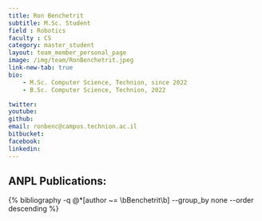 ```yaml
---
title: Ron Benchetrit
subtitle: M.Sc. Student
field : Robotics
faculty : CS
category: master_student
layout: team_member_personal_page
image: /img/team/RonBenchetrit.jpeg
link-new-tab: true
bio:
    - M.Sc. Computer Science, Technion, since 2022
    - B.Sc. Computer Science, Technion, 2022

twitter: 
youtube: 
github: 
email: ronbenc@campus.technion.ac.il
bitbucket: 
facebook:
linkedin: 
---
```


## ANPL Publications:

{% bibliography -q @*[author ~= \bBenchetrit\b] --group_by none --order descending %}
